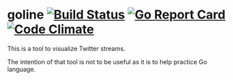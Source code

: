 # goline [![Build Status](https://travis-ci.org/ifosch/goline.svg)](https://travis-ci.org/ifosch/goline) [![Go Report Card](http://goreportcard.com/badge/ifosch/goline)](http://goreportcard.com/report/ifosch/goline) [![Code Climate](https://codeclimate.com/github/ifosch/goline/badges/gpa.svg)](https://codeclimate.com/github/ifosch/goline)

This is a tool to visualize Twitter streams.

The intention of that tool is not to be useful as it is to help practice Go language.
